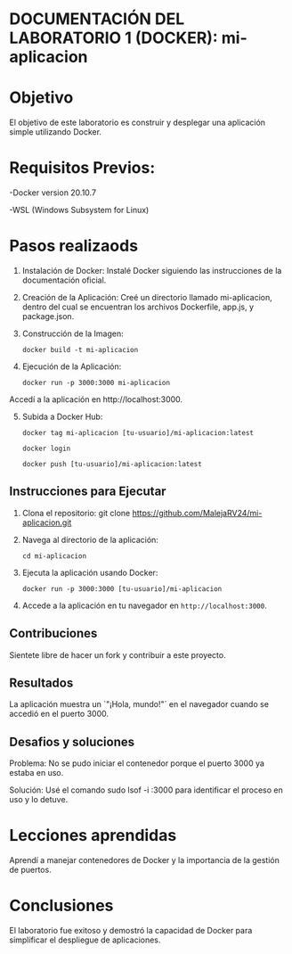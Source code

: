 # DOCUMENTACIÓN DEL LABORATORIO 1 (DOCKER): mi-aplicacion

# Objetivo
El objetivo de este laboratorio es construir y desplegar una aplicación simple utilizando Docker. 

# Requisitos Previos:
-Docker version 20.10.7

-WSL (Windows Subsystem for Linux)

# Pasos realizaods
1. Instalación de Docker: Instalé Docker siguiendo las instrucciones de la documentación oficial.
2. Creación de la Aplicación: Creé un directorio llamado mi-aplicacion, dentro del cual se encuentran los archivos Dockerfile, app.js, y package.json.
3. Construcción de la Imagen:
   
       docker build -t mi-aplicacion
   
4. Ejecución de la Aplicación:
   
       docker run -p 3000:3000 mi-aplicacion
   
Accedí a la aplicación en http://localhost:3000.

5. Subida a Docker Hub:
   
       docker tag mi-aplicacion [tu-usuario]/mi-aplicacion:latest
    
       docker login
   
       docker push [tu-usuario]/mi-aplicacion:latest
   
## Instrucciones para Ejecutar

1. Clona el repositorio:
git clone https://github.com/MalejaRV24/mi-aplicacion.git

2. Navega al directorio de la aplicación:
   
       cd mi-aplicacion

4. Ejecuta la aplicación usando Docker:
   
       docker run -p 3000:3000 [tu-usuario]/mi-aplicacion

6. Accede a la aplicación en tu navegador en `http://localhost:3000`.

## Contribuciones

Sientete libre de hacer un fork y contribuir a este proyecto.

## Resultados
La aplicación muestra un `"¡Hola, mundo!"´ en el navegador cuando se accedió en el puerto 3000.

## Desafios y soluciones
Problema: No se pudo iniciar el contenedor porque el puerto 3000 ya estaba en uso.

Solución: Usé el comando sudo lsof -i :3000 para identificar el proceso en uso y lo detuve.

# Lecciones aprendidas
Aprendí a manejar contenedores de Docker y la importancia de la gestión de puertos.

# Conclusiones
El laboratorio fue exitoso y demostró la capacidad de Docker para simplificar el despliegue de aplicaciones.
